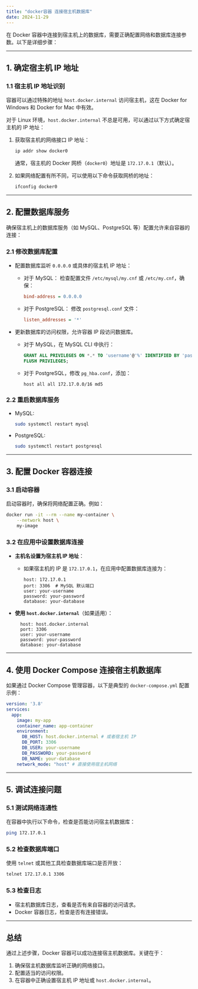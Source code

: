 ```yaml
---
title: "docker容器 连接宿主机数据库"
date: 2024-11-29
---
```


在 Docker 容器中连接到宿主机上的数据库，需要正确配置网络和数据库连接参数。以下是详细步骤：

---

## **1. 确定宿主机 IP 地址**

### **1.1 宿主机 IP 地址识别**

容器可以通过特殊的地址 `host.docker.internal` 访问宿主机，这在 Docker for Windows 和 Docker for Mac 中有效。

对于 Linux 环境，`host.docker.internal` 不总是可用，可以通过以下方式确定宿主机的 IP 地址：

1. 获取宿主机的网络接口 IP 地址：
   
   ```bash
   ip addr show docker0
   ```
   
   通常，宿主机的 Docker 网桥（`docker0`）地址是 `172.17.0.1`（默认）。

2. 如果网络配置有所不同，可以使用以下命令获取网桥的地址：
   
   ```bash
   ifconfig docker0
   ```

---

## **2. 配置数据库服务**

确保宿主机上的数据库服务（如 MySQL、PostgreSQL 等）配置允许来自容器的连接：

### **2.1 修改数据库配置**

- 配置数据库监听 `0.0.0.0` 或具体的宿主机 IP 地址：
  
  - 对于 MySQL：
    检查配置文件 `/etc/mysql/my.cnf` 或 `/etc/my.cnf`，确保：
    
    ```ini
    bind-address = 0.0.0.0
    ```
  
  - 对于 PostgreSQL：
    修改 `postgresql.conf` 文件：
    
    ```ini
    listen_addresses = '*'
    ```

- 更新数据库的访问权限，允许容器 IP 段访问数据库。
  
  - 对于 MySQL，在 MySQL CLI 中执行：
    
    ```sql
    GRANT ALL PRIVILEGES ON *.* TO 'username'@'%' IDENTIFIED BY 'password';
    FLUSH PRIVILEGES;
    ```
  
  - 对于 PostgreSQL，修改 `pg_hba.conf`，添加：
    
    ```plaintext
    host all all 172.17.0.0/16 md5
    ```

### **2.2 重启数据库服务**

- MySQL:
  
  ```bash
  sudo systemctl restart mysql
  ```

- PostgreSQL:
  
  ```bash
  sudo systemctl restart postgresql
  ```

---

## **3. 配置 Docker 容器连接**

### **3.1 启动容器**

启动容器时，确保将网络配置正确。例如：

```bash
docker run -it --rm --name my-container \
    --network host \
    my-image
```

### **3.2 在应用中设置数据库连接**

- **主机名设置为宿主机 IP 地址**：
  
  - 如果宿主机的 IP 是 `172.17.0.1`，在应用中配置数据库连接为：
    
    ```plaintext
    host: 172.17.0.1
    port: 3306  # MySQL 默认端口
    user: your-username
    password: your-password
    database: your-database
    ```

- **使用 `host.docker.internal`**（如果适用）：
  
  ```plaintext
    host: host.docker.internal
    port: 3306
    user: your-username
    password: your-password
    database: your-database
  ```

---

## **4. 使用 Docker Compose 连接宿主机数据库**

如果通过 Docker Compose 管理容器，以下是典型的 `docker-compose.yml` 配置示例：

```yaml
version: '3.8'
services:
  app:
    image: my-app
    container_name: app-container
    environment:
      DB_HOST: host.docker.internal # 或者宿主机 IP
      DB_PORT: 3306
      DB_USER: your-username
      DB_PASSWORD: your-password
      DB_NAME: your-database
    network_mode: "host" # 直接使用宿主机网络
```

---

## **5. 调试连接问题**

### **5.1 测试网络连通性**

在容器中执行以下命令，检查是否能访问宿主机数据库：

```bash
ping 172.17.0.1
```

### **5.2 检查数据库端口**

使用 `telnet` 或其他工具检查数据库端口是否开放：

```bash
telnet 172.17.0.1 3306
```

### **5.3 检查日志**

- 宿主机数据库日志，查看是否有来自容器的访问请求。
- Docker 容器日志，检查是否有连接错误。

---

## **总结**

通过上述步骤，Docker 容器可以成功连接宿主机数据库。关键在于：

1. 确保宿主机数据库监听正确的网络接口。
2. 配置适当的访问权限。
3. 在容器中正确设置宿主机 IP 地址或 `host.docker.internal`。
